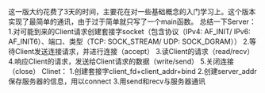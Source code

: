 这一版大约花费了3天的时间，主要花在对一些基础概念的入门学习上。这个版本实现了最简单的通讯，由于过于简单就只写了一个main函数。 
总结一下Server： 
1.对可能到来的Client请求创建套接字socket（包含协议（IPv4: AF_INIT/ IPv6: AF_INIT6）、端口、类型（TCP: SOCK_STREAM/ UDP: SOCK_DGRAM）） 
2.等待Client发送连接请求，并进行连接（accept） 
3.读Client的请求（read/recv） 
4.响应Client的请求，发送给Client请求的数据（write/send） 
5.关闭连接（close） 
Clinet： 
1.创建套接字client_fd+client_addr+bind 
2.创建server_addr保存服务器的信息，用以connect 
3.用send和recv与服务器通讯 
